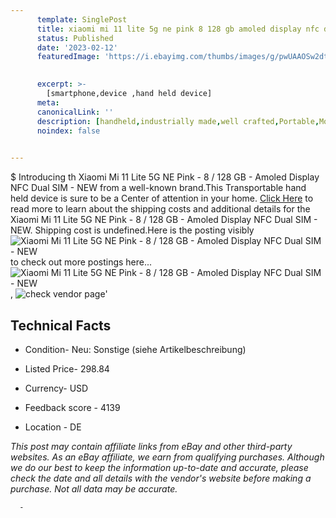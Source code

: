 ```yaml
---
      template: SinglePost
      title: xiaomi mi 11 lite 5g ne pink 8 128 gb amoled display nfc dual sim new
      status: Published
      date: '2023-02-12'
      featuredImage: 'https://i.ebayimg.com/thumbs/images/g/pwUAAOSw2dtj0oP3/s-l225.jpg'
       

      excerpt: >-
        [smartphone,device ,hand held device]
      meta:
      canonicalLink: ''
      description: [handheld,industrially made,well crafted,Portable,Mobile,Compact,Convenient,Lightweight,Maneuverable,Man-portable,Miniature,Carriable,Hand-held,Light,Holdable,Transportable,Mobile device,Pocket-sized,On-the-go,Wireless,Cordless,Compact size,Convenient size, smartphone,device ,hand held device]
      noindex: false
      

---
```

$
      Introducing th Xiaomi Mi 11 Lite 5G NE Pink - 8 / 128 GB - Amoled Display NFC Dual SIM - NEW from a well-known brand.This Transportable hand held device is sure to be a Center of attention  in your home. [Click Here](https://www.ebay.com/itm/115685487630?hash=item1aef64740e%3Ag%3ApwUAAOSw2dtj0oP3&mkevt=1&mkcid=1&mkrid=711-53200-19255-0&campid=%253CePNCampaignId%253E&customid=%253CreferenceId%253E&toolid=10049) to read more to learn about the shipping costs and additional details for the Xiaomi Mi 11 Lite 5G NE Pink - 8 / 128 GB - Amoled Display NFC Dual SIM - NEW. Shipping cost is undefined.Here is the posting visibly ![Xiaomi Mi 11 Lite 5G NE Pink - 8 / 128 GB - Amoled Display NFC Dual SIM - NEW](https://i.ebayimg.com/thumbs/images/g/pwUAAOSw2dtj0oP3/s-l225.jpg) to check out more postings here... ![Xiaomi Mi 11 Lite 5G NE Pink - 8 / 128 GB - Amoled Display NFC Dual SIM - NEW](https://i.ebayimg.com/images/g/pwUAAOSw2dtj0oP3/s-l1600.jpg), ![check vendor page](https://origin-galleryplus.ebayimg.com/ws/web/115685487630_2_0_1/225x225.jpg,https://origin-galleryplus.ebayimg.com/ws/web/115685487630_3_0_1/225x225.jpg)'

      

 ## Technical Facts 



     
      

 - Condition- Neu: Sonstige (siehe Artikelbeschreibung) 


      

 - Listed Price- 298.84 


      

 - Currency- USD 


      

 - Feedback score - 4139 


      

 - Location - DE 


      
      

 *_This post may contain affiliate links from eBay and other third-party websites. As an eBay affiliate, we earn from qualifying purchases. Although we do our best to keep the information up-to-date and accurate, please check the date and all details with the vendor's website before making a purchase. Not all data may be accurate._*




      -
